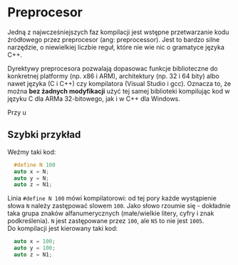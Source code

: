 # Preprocesor

Jedną z najwcześniejszych faz kompilacji jest wstępne przetwarzanie kodu źródłowego przez preprocesor \(ang: preprocessor\). Jest to bardzo silne narzędzie, o niewielkiej liczbie reguł, które nie wie nic o gramatyce języka C++. 

Dyrektywy preprocesora pozwalają dopasowac funkcje biblioteczne do konkretnej platformy \(np. x86 i ARM\), architektury \(np. 32 i 64 bity\) albo nawet języka \(C i C++\) czy kompilatora \(Visual Studio i gcc\). Oznacza to, że można **bez żadnych modyfikacji** użyć tej samej biblioteki kompilując kod w języku C dla ARMa 32-bitowego, jak i w C++ dla Windows.

Przy u

## Szybki przykład

Weźmy taki kod:

```C++
  #define N 100
  auto x = N;
  auto y = N;
  auto z = N1;
```
Linia ```#define N 100``` mówi kompilatorowi: od tej pory każde wystąpienie słowa ```N``` należy zastępować slowem ```100```. Jako słowo rzoumie się - dokładnie taka grupa znaków alfanumerycznych \(małe/wielkie litery, cyfry i znak podkreślenia\). ```N``` jest zastępowane przez ```100```, ale ```N5``` to nie jest ```1005```.  
Do kompilacji jest kierowany taki kod:
```C++
  auto x = 100;
  auto y = 100;
  auto z = N1;
```
